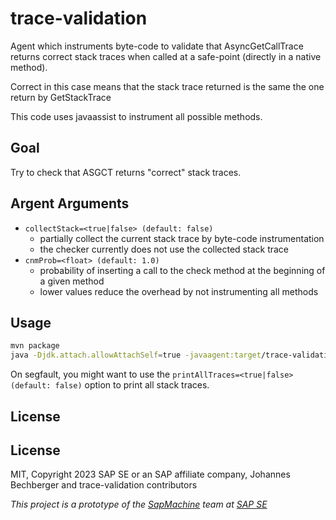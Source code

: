 trace-validation
================

Agent which instruments byte-code to validate that AsyncGetCallTrace returns correct stack traces when called at
a safe-point (directly in a native method).

Correct in this case means that the stack trace returned is the same the one return by GetStackTrace

This code uses javaassist to instrument all possible methods.

Goal
----
Try to check that ASGCT returns "correct" stack traces.

Argent Arguments
----------------
- `collectStack=<true|false> (default: false)`
  - partially collect the current stack trace by byte-code instrumentation
  - the checker currently does not use the collected stack trace
- `cnmProb=<float> (default: 1.0)`
  - probability of inserting a call to the check method at the beginning of a given method
  - lower values reduce the overhead by not instrumenting all methods

Usage
-----
```sh
mvn package
java -Djdk.attach.allowAttachSelf=true -javaagent:target/trace-validation.jar ... <your application>
```

On segfault, you might want to use the `printAllTraces=<true|false> (default: false)` option to print all stack traces.

License
-------
## License
MIT, Copyright 2023 SAP SE or an SAP affiliate company, Johannes Bechberger
and trace-validation contributors


*This project is a prototype of the [SapMachine](https://sapmachine.io) team
at [SAP SE](https://sap.com)*